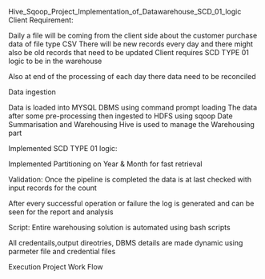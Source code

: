 Hive_Sqoop_Project_Implementation_of_Datawarehouse_SCD_01_logic
Client Requirement:

Daily a file will be coming from the client side about the customer purchase data of file type CSV There will be new records every day and there might also be old records that need to be updated Client requires SCD TYPE 01 logic to be in the warehouse

Also at end of the processing of each day there data need to be reconciled

Data ingestion

Data is loaded into MYSQL DBMS using command prompt loading The data after some pre-processing then ingested to HDFS using sqoop Date Summarisation and Warehousing Hive is used to manage the Warehousing part

Implemented SCD TYPE 01 logic:

Implemented Partitioning on Year & Month for fast retrieval

Validation: Once the pipeline is completed the data is at last checked with input records for the count

After every successful operation or failure the log is generated and can be seen for the report and analysis

Script: Entire warehousing solution is automated using bash scripts

All credentails,output direotries, DBMS details are made dynamic using parmeter file and credential files

Execution Project Work Flow
